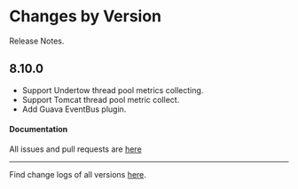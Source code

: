 Changes by Version
==================
Release Notes.

8.10.0
------------------
* Support Undertow thread pool metrics collecting.
* Support Tomcat thread pool metric collect.
* Add Guava EventBus plugin.

#### Documentation


All issues and pull requests are [here](https://github.com/apache/skywalking/milestone/120?closed=1)

------------------
Find change logs of all versions [here](changes).
